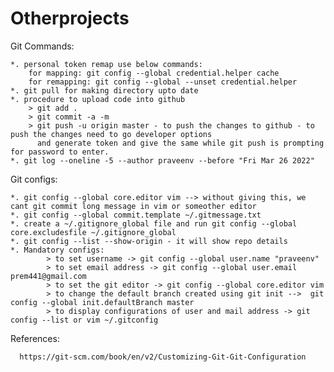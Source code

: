 # Otherprojects

 
 Git Commands:

    *. personal token remap use below commands: 
        for mapping: git config --global credential.helper cache
        for remapping: git config --global --unset credential.helper
    *. git pull for making directory upto date
    *. procedure to upload code into github
        > git add .
        > git commit -a -m
        > git push -u origin master - to push the changes to github - to push the changes need to go developer options 
          and generate token and give the same while git push is prompting for password to enter.
    *. git log --oneline -5 --author praveenv --before "Fri Mar 26 2022"
 
 Git configs:
 
    *. git config --global core.editor vim --> without giving this, we cant git commit long message in vim or someother editor 
    *. git config --global commit.template ~/.gitmessage.txt
    *. create a ~/.gitignore_global file and run git config --global core.excludesfile ~/.gitignore_global
    *. git config --list --show-origin - it will show repo details
    *. Mandatory configs:
            > to set username -> git config --global user.name "praveenv"
            > to set email address -> git config --global user.email prem441@gmail.com
            > to set the git editor -> git config --global core.editor vim
            > to change the default branch created using git init -->  git config --global init.defaultBranch master
            > to display configurations of user and mail address -> git config --list or vim ~/.gitconfig
            
   References:
      
      https://git-scm.com/book/en/v2/Customizing-Git-Git-Configuration
